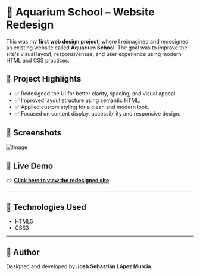 # 🎨 Aquarium School – Website Redesign

This was my **first web design project**, where I reimagined and redesigned an existing website called **Aquarium School**. The goal was to improve the site's visual layout, responsiveness, and user experience using modern HTML and CSS practices.

## 🧠 Project Highlights

- ✅ Redesigned the UI for better clarity, spacing, and visual appeal.
- ✅ Improved layout structure using semantic HTML.
- ✅ Applied custom styling for a clean and modern look.
- ✅ Focused on content display, accessibility and responsive design.

## 📸 Screenshots

![Image](https://github.com/user-attachments/assets/a94d5712-54b0-43f9-9e2a-bd79dbbc882b) 

## 🔗 Live Demo

👉 **[Click here to view the redesigned site](https://joshmessi10.github.io/WebpageReDesign-AquariumSchool/)**

---

## 📁 Technologies Used

- HTML5  
- CSS3  

---

## 👤 Author

Designed and developed by **Josh Sebastián López Murcia**.
